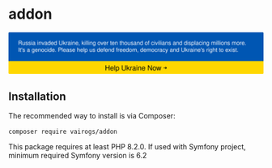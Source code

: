 # addon

[![Stand With Ukraine](https://raw.githubusercontent.com/vshymanskyy/StandWithUkraine/main/banner2-direct.svg)](https://vshymanskyy.github.io/StandWithUkraine)

Installation
------------

The recommended way to install is via Composer:

```
composer require vairogs/addon
```

This package requires at least PHP 8.2.0. If used with Symfony project, minimum required Symfony version is 6.2
